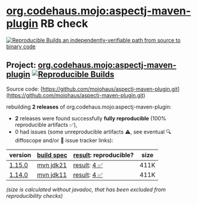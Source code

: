 [org.codehaus.mojo:aspectj-maven-plugin](https://central.sonatype.com/artifact/org.codehaus.mojo/aspectj-maven-plugin/versions) RB check
=======

[![Reproducible Builds](https://reproducible-builds.org/images/logos/rb.svg) an independently-verifiable path from source to binary code](https://reproducible-builds.org/)

## Project: [org.codehaus.mojo:aspectj-maven-plugin](https://central.sonatype.com/artifact/org.codehaus.mojo/aspectj-maven-plugin/versions) [![Reproducible Builds](https://img.shields.io/endpoint?url=https://raw.githubusercontent.com/jvm-repo-rebuild/reproducible-central/master/content/org/codehaus/mojo/aspectj-maven-plugin/badge.json)](https://github.com/jvm-repo-rebuild/reproducible-central/blob/master/content/org/codehaus/mojo/aspectj-maven-plugin/README.md)

Source code: [https://github.com/mojohaus/aspectj-maven-plugin.git](https://github.com/mojohaus/aspectj-maven-plugin.git)

rebuilding **2 releases** of org.codehaus.mojo:aspectj-maven-plugin:
- **2** releases were found successfully **fully reproducible** (100% reproducible artifacts :white_check_mark:),
- 0 had issues (some unreproducible artifacts :warning:, see eventual :mag: diffoscope and/or :memo: issue tracker links):

| version | [build spec](/BUILDSPEC.md) | [result](https://reproducible-builds.org/docs/jvm/): reproducible? | size |
| -- | --------- | ------ | -- |
| [1.15.0](https://central.sonatype.com/artifact/org.codehaus.mojo/aspectj-maven-plugin/1.15.0/pom) | [mvn jdk21](aspectj-maven-plugin-1.15.0.buildspec) | [result](aspectj-maven-plugin-1.15.0.buildinfo): [4 :white_check_mark: ](aspectj-maven-plugin-1.15.0.buildcompare) | 411K |
| [1.14.0](https://central.sonatype.com/artifact/org.codehaus.mojo/aspectj-maven-plugin/1.14.0/pom) | [mvn jdk11](aspectj-maven-plugin-1.14.0.buildspec) | [result](aspectj-maven-plugin-1.14.0.buildinfo): [4 :white_check_mark: ](aspectj-maven-plugin-1.14.0.buildcompare) | 411K |

<i>(size is calculated without javadoc, that has been excluded from reproducibility checks)</i>

